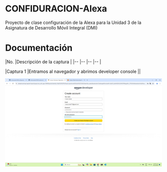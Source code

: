 # CONFIDURACION-Alexa
Proyecto de clase configuración de la Alexa para la Unidad 3 de la Asignatura de Desarrollo Móvil Integral (DMI) 

# Documentación
|No. |Descripción de la captura |
|-- |-- |-- |-- |

|Captura 1 |Entramos al navegador y abrimos developer console ||

![alt text](<Captura de pantalla (1).png>)